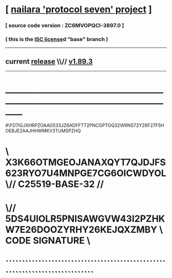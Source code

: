 
# [ [nailara 'protocol seven' project](http://nailara.network/) ]

### [ source code version : ZC6MVOPQCI-3897.0 ]

### ( this is the [ISC license](license)d "base" branch )
---
## current [release](https://github.com/nailara-technologies/protocol-7/releases) \\\\// [v1.89.3](https://github.com/nailara-technologies/protocol-7/releases/tag/v1.89.3)
---
# ______________________________________________________________________________
#\\FD7IGJXHRPZOAAG533JZ6ADFFTT2PNCGPTGQ32WRNS72YZ6F27F5HOEBJE2AAJHHWMKV3TUMSPZHQ
# \\ X3K66OTMGEOJANAXQYT7QJDJFS623RYO7U4MNPGE7CG6OICWDYOL \\// C25519-BASE-32 //
#  \\// 5DS4UIOLR5PNISAWGVW43I2PZHKW7E26DOOZYRHY26KEJQXZMBY \\ CODE SIGNATURE \\
#   ````````````````````````````````````````````````````````````````````````````
